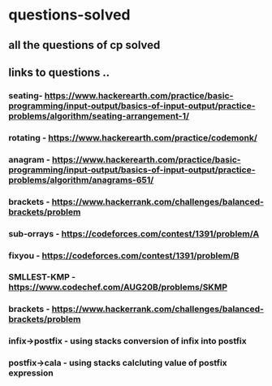 # questions-solved
## all the questions of cp solved
## links to questions ..
### seating- https://www.hackerearth.com/practice/basic-programming/input-output/basics-of-input-output/practice-problems/algorithm/seating-arrangement-1/
### rotating - https://www.hackerearth.com/practice/codemonk/ 
### anagram - https://www.hackerearth.com/practice/basic-programming/input-output/basics-of-input-output/practice-problems/algorithm/anagrams-651/ 
### brackets - https://www.hackerrank.com/challenges/balanced-brackets/problem
### sub-orrays - https://codeforces.com/contest/1391/problem/A
### fixyou - https://codeforces.com/contest/1391/problem/B
### SMLLEST-KMP - https://www.codechef.com/AUG20B/problems/SKMP
### brackets - https://www.hackerrank.com/challenges/balanced-brackets/problem
### infix->postfix - using stacks conversion of infix into postfix
### postfix->cala - using stacks calcluting value of postfix expression
